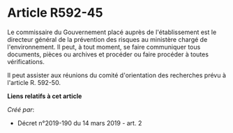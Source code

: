 # Article R592-45

Le commissaire du Gouvernement placé auprès de l'établissement est le directeur général de la prévention des risques au
ministère chargé de l'environnement. Il peut, à tout moment, se faire communiquer tous documents, pièces ou archives et
procéder ou faire procéder à toutes vérifications.

Il peut assister aux réunions du comité d'orientation des recherches prévu à l'article R. 592-50.

**Liens relatifs à cet article**

_Créé par_:

  - Décret n°2019-190 du 14 mars 2019 - art. 2
